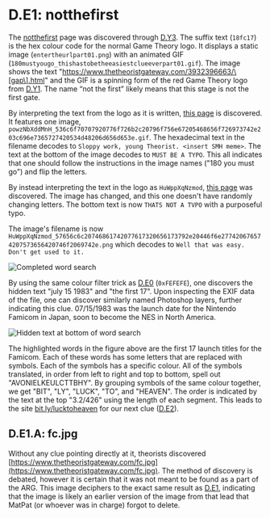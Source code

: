 # D.E1: notthefirst

The [notthefirst](https://www.thetheoristgateway.com/notthefirst18fc17.html) page was discovered through [D.Y3](d.y3.md).
The suffix text \(`18fc17`\) is the hex colour code for the normal Game Theory logo.
It displays a static image \(`entertheurlpart01.png`\) with an animated GIF \(`180mustyougo_thishastobetheeasiestclueeverpart01.gif`\).
The image shows the text "https://www.thetheoristgateway.com/3932396663/\[gap\].html" and the GIF is a spinning form of the red Game Theory logo from [D.Y1](d.y1.md).
The name “not the first” likely means that this stage is not the first gate.

By interpreting the text from the logo as it is written, [this page](https://www.thetheoristgateway.com/3932396663/powzNbXddMnH.html) is discovered.
It features one image, `powzNbXddMnH_536c6f70707920776f726b2c20796f756e67205468656f726973742e203c696e7365727420534d48206d656d653e.gif`.
The hexadecimal text in the filename decodes to `Sloppy work, young Theorist. <insert SMH meme>`.
The text at the bottom of the image decodes to `MUST BE A TYPO`.
This all indicates that one should follow the instructions in the image names \("180 you must go"\) and flip the letters.

By instead interpreting the text in the logo as `HuWppXqNzmod`, [this page](https://www.thetheoristgateway.com/3932396663/HuWppXqNzmod.html) was discovered.
The image has changed, and this one doesn't have randomly changing letters.
The bottom text is now `THATS NOT A TVPO` with a purposeful typo.

The image's filename is now `HuWppXqNzmod_57656c6c20746861742077617320656173792e20446f6e277420676574207573656420746f2069742e.png` which decodes to `Well that was easy. Don't get used to it.`

![Completed word search](./assets/pre.d.e1.crossword.png)

By using the same colour filter trick as [D.E0](d.e0.md) \(`0xFEFEFE`\), one discovers the hidden text "july 15 1983" and "the first 17".
Upon inspecting the EXIF data of the file, one can discover similarly named Photoshop layers, further indicating this clue.
07/15/1983 was the launch date for the Nintendo Famicom in Japan, soon to become the NES in North America.

![Hidden text at bottom of word search](./assets/pre.d.e1.hidden-text.png)

The highlighted words in the figure above are the first 17 launch titles for the Famicom.
Each of these words has some letters that are replaced with symbols.
Each of the symbols has a specific colour.
All of the symbols translated, in order from left to right and top to bottom, spell out "AVONIELKEULCTTBHY".
By grouping symbols of the same colour together, we get "BIT", "LY", "LUCK", "TO", and "HEAVEN".
The order is indicated by the text at the top "3.2/426" using the length of each segment.
This leads to the site [bit.ly/lucktoheaven](http://bit.ly/lucktoheaven) for our next clue \([D.E2](d.e2.md)\).

## **D.E1.A: fc.jpg**

Without any clue pointing directly at it, theorists discovered [https://www.thetheoristgateway.com/fc.jpg](https://www.thetheoristgateway.com/fc.jpg).
The method of discovery is debated, however it is certain that it was not meant to be found as a part of the ARG.
This image deciphers to the exact same result as [D.E1](d.e1.md), indicating that the image is likely an earlier version of the image from that lead that MatPat \(or whoever was in charge\) forgot to delete.
